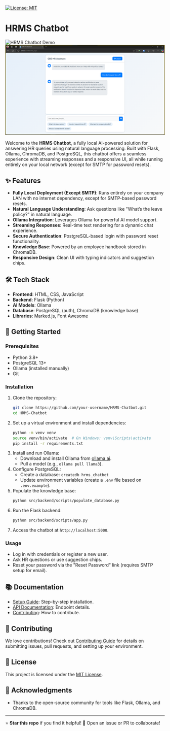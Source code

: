 [![License: MIT](https://img.shields.io/badge/License-MIT-yellow.svg)](https://opensource.org/licenses/MIT)

# HRMS Chatbot

![HRMS Chatbot Demo](docs/demo.gif)
![HRMS Chatbot Demo](docs/demo.png)

Welcome to the **HRMS Chatbot**, a fully local AI-powered solution for answering HR queries using natural language processing. Built with Flask, Ollama, ChromaDB, and PostgreSQL, this chatbot offers a seamless experience with streaming responses and a responsive UI, all while running entirely on your local network (except for SMTP for password resets).

## ✨ Features
- **Fully Local Deployment (Except SMTP)**: Runs entirely on your company LAN with no internet dependency, except for SMTP-based password resets.
- **Natural Language Understanding**: Ask questions like "What’s the leave policy?" in natural language.
- **Ollama Integration**: Leverages Ollama for powerful AI model support.
- **Streaming Responses**: Real-time text rendering for a dynamic chat experience.
- **Secure Authentication**: PostgreSQL-based login with password reset functionality.
- **Knowledge Base**: Powered by an employee handbook stored in ChromaDB.
- **Responsive Design**: Clean UI with typing indicators and suggestion chips.

## 🛠 Tech Stack
- **Frontend**: HTML, CSS, JavaScript
- **Backend**: Flask (Python)
- **AI Models**: Ollama
- **Database**: PostgreSQL (auth), ChromaDB (knowledge base)
- **Libraries**: Marked.js, Font Awesome

## 🚀 Getting Started

### Prerequisites
- Python 3.8+
- PostgreSQL 13+
- Ollama (installed manually)
- Git

### Installation
1. Clone the repository:
   ```bash
   git clone https://github.com/your-username/HRMS-Chatbot.git
   cd HRMS-Chatbot
   ```
2. Set up a virtual environment and install dependencies:
   ```bash
   python -m venv venv
   source venv/bin/activate  # On Windows: venv\Scripts\activate
   pip install -r requirements.txt
   ```
3. Install and run Ollama:
   - Download and install Ollama from [ollama.ai](https://ollama.ai).
   - Pull a model (e.g., `ollama pull llama3`).
4. Configure PostgreSQL:
   - Create a database: `createdb hrms_chatbot`
   - Update environment variables (create a `.env` file based on `.env.example`).
5. Populate the knowledge base:
   ```bash
   python src/backend/scripts/populate_database.py
   ```
6. Run the Flask backend:
   ```bash
   python src/backend/scripts/app.py
   ```
7. Access the chatbot at `http://localhost:5000`.

### Usage
- Log in with credentials or register a new user.
- Ask HR questions or use suggestion chips.
- Reset your password via the "Reset Password" link (requires SMTP setup for email).

## 📚 Documentation
- [Setup Guide](docs/setup.md): Step-by-step installation.
- [API Documentation](docs/api.md): Endpoint details.
- [Contributing](docs/contributing.md): How to contribute.

## 🤝 Contributing
We love contributions! Check out [Contributing Guide](docs/contributing.md) for details on submitting issues, pull requests, and setting up your environment.

## 📜 License
This project is licensed under the [MIT License](LICENSE).

## 🌟 Acknowledgments
- Thanks to the open-source community for tools like Flask, Ollama, and ChromaDB.

---

⭐ **Star this repo** if you find it helpful! 🚀 Open an issue or PR to collaborate!
